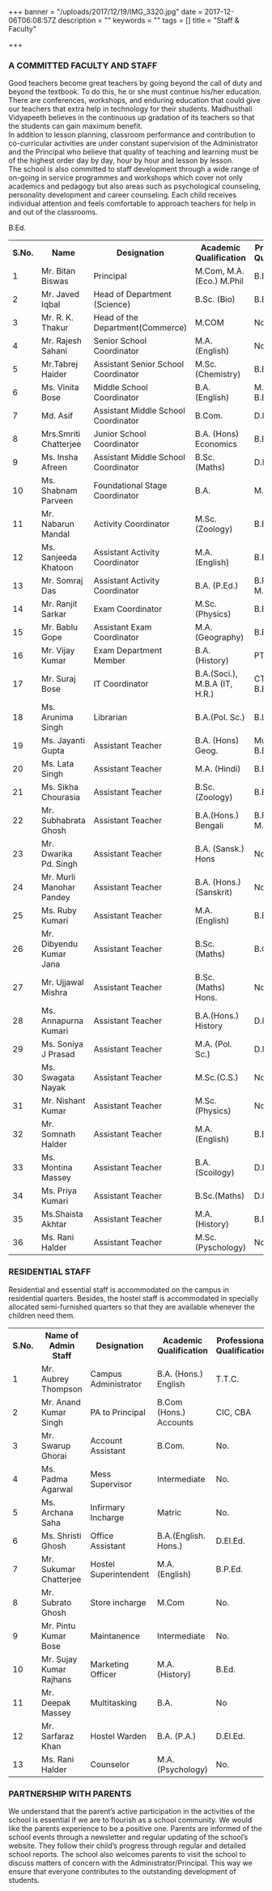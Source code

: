 +++
banner = "/uploads/2017/12/19/IMG_3320.jpg"
date = 2017-12-06T06:08:57Z
description = ""
keywords = ""
tags = []
title = "Staff & Faculty"

+++
### A COMMITTED FACULTY AND STAFF

Good teachers become great teachers by going beyond the call of duty and beyond the textbook. To do this, he or she must continue his/her education. There are conferences, workshops, and enduring education that could give our teachers that extra help in technology for their students. Madhusthali Vidyapeeth believes in the continuous up gradation of its teachers so that the students can gain maximum benefit. <br>
In addition to lesson planning, classroom performance and contribution to co-curricular activities are under constant supervision of the Administrator and the Principal who believe that quality of teaching and learning must be of the highest order day by day, hour by hour and lesson by lesson. <br>
The school is also committed to staff development through a wide range of on-going in service programmes and workshops which cover not only academics and pedagogy but also areas such as psychological counseling, personality development and career counseling. Each child receives individual attention and feels comfortable to approach teachers for help in and out of the classrooms.

<table class="fees-table"> <tr><th>S.No.</th><th>Name</th><th>Designation</th><th>Academic Qualification</th><th>Professional Qualification</th></tr> <tr><td>1</td><td>Mr. Bitan Biswas</td><td>Principal</td><td>M.Com, M.A. (Eco.) M.Phil</td><td>B.Ed., M.Ed.</td></tr> <tr><td>2</td><td>Mr. Javed Iqbal</td><td>Head of Department (Science)</td><td>B.Sc. (Bio) </td><td>B.Ed.</td></tr><tr><td>3</td><td>Mr. R. K. Thakur</td><td>Head of the Department(Commerce) 
</td><td>M.COM</td>B.Ed.<td>No</td></tr>  <tr><td>4</td><td>Mr. Rajesh Sahani</td><td>Senior School Coordinator</td><td>M.A. (English)</td><td>No</td></tr> <tr><td>5</td><td>Mr.Tabrej Haider</td><td>Assistant Senior School Coordinator</td><td>M.Sc.(Chemistry)</td><td>B.Ed.</td></tr> <tr><td>6</td><td>Ms. Vinita Bose</td><td>Middle School Coordinator</td><td>B.A. (English)</td><td>M.T.T.E, B.Ed.</td></tr> <tr><td>7</td><td>Md. Asif</td><td>Assistant Middle School Coordinator</td><td>B.Com.</td><td>D.El.Ed.</td></tr> <tr><td>8</td><td>Mrs.Smriti Chatterjee</td><td>Junior School Coordinator</td><td>B.A. (Hons) Economics</td><td>B.Ed.</td></tr><tr><td>9</td><td>Ms. Insha Afreen</td><td>Assistant Middle School Coordinator</td><td>B.Sc. (Maths)</td><td>D.El.Ed.</td></tr><tr><td>10</td><td>Ms. Shabnam Parveen</td><td>Foundational Stage Coordinator</td><td>B.A.</td><td>M.T.T.E.</td></tr><tr><td>11</td><td>Mr. Nabarun Mandal</td><td>Activity Coordinator</td><td>M.Sc. (Zoology)</td><td>B.Ed.</td></tr> <tr><td>12</td><td>Ms. Sanjeeda Khatoon</td><td>Assistant Activity Coordinator</td><td>M.A.(English)</td><td>B.Ed.</td></tr><tr><td>13</td><td>Mr. Somraj Das</td><td>Assistant Activity Coordinator</td><td>B.A. (P.Ed.)</td><td>B.P.Ed., M.P.Ed.</td></tr> <tr><td>14</td><td>Mr. Ranjit Sarkar</td><td>Exam Coordinator </td><td>M.Sc. (Physics)</td><td>B.Ed.</td></tr><tr><td>15</td><td>Mr. Bablu Gope</td><td>Assistant Exam Coordinator</td><td>M.A. (Geography)</td><td>B.Ed.</td></tr><tr><td>16</td><td>Mr. Vijay Kumar</td><td>Exam Department Member</td><td>B.A. (History)</td><td>PTT</td></tr><tr><td>17</td><td>Mr. Suraj Bose</td><td>IT Coordinator</td><td>B.A.(Soci.), M.B.A (IT, H.R.)</td><td>CTT, DCE, B.Ed.</td></tr><tr><td>18</td><td>Ms. Arunima Singh</td><td>Librarian</td><td>B.A.(Pol. Sc.)</td><td>B.Lib., M.Lib</td></tr><tr><td>19</td><td>Ms. Jayanti Gupta</td><td>Assistant Teacher</td><td>B.A. (Hons) Geog.</td><td>Music & Art, B.Ed.</td></tr><tr><td>20</td><td>Ms. Lata Singh</td><td>Assistant Teacher</td><td>M.A. (Hindi)</td><td>B.Ed.</td></tr><tr><td>21</td><td>Ms. Sikha Chourasia</td><td>Assistant Teacher</td><td>B.Sc. (Zoology)</td><td>B.Ed.</td></tr><tr><td>22</td><td>Mr. Subhabrata Ghosh</td><td>Assistant Teacher</td><td>B.A.(Hons.) Bengali</td><td>B.P.Ed, M.P.Ed</td></tr><tr><td>23</td><td>Mr. Dwarika Pd. Singh</td><td>Assistant Teacher</td><td>B.A. (Sansk.) Hons</td><td>No</td></tr><tr><td>24</td><td>Mr. Murli Manohar Pandey</td><td>Assistant Teacher</td><td>B.A. (Hons.) (Sanskrit)</td><td>No</td></tr><tr><td>25</td><td>Ms. Ruby Kumari</td><td>Assistant Teacher</td><td>M.A. (English)</td><td>B.Ed.</td></tr><tr><td>26</td><td>Mr. Dibyendu Kumar Jana</td><td>Assistant Teacher</td><td>B.Sc. (Maths)</td><td>B.Com.</td></tr><tr><td>27</td><td>Mr. Ujjawal Mishra</td><td>Assistant Teacher</td><td>B.Sc. (Maths) Hons.</td><td>No</td></tr><tr><td>28</td><td>Ms. Annapurna Kumari</td><td>Assistant Teacher</td><td>B.A.(Hons.) History</td><td>D.El.Ed.</td></tr><tr><td>29</td><td>Ms. Soniya J Prasad</td><td>Assistant Teacher</td><td>M.A. (Pol. Sc.)</td><td>D.El.Ed.</td></tr><tr><td>30</td><td>Ms. Swagata Nayak</td><td>Assistant Teacher</td><td>M.Sc.(C.S.)</td><td>No</td></tr><tr><td>31</td><td>Mr. Nishant Kumar</td><td>Assistant Teacher</td><td>M.Sc. (Physics)</td><td>No</td></tr><tr><td>32</td><td>Mr. Somnath Halder</td><td>Assistant Teacher</td><td>M.A.(English)</td><td>B.Ed.</td></tr><tr><td>33</td><td>Ms. Montina Massey</td><td>Assistant Teacher</td><td>B.A.(Scoilogy)</td><td>D.El.Ed</td></tr><td>34</td><td>Ms. Priya Kumari</td><td>Assistant Teacher</td><td>B.Sc.(Maths)</td><td>D.El.Ed</td></tr><tr><td>35</td><td>Ms.Shaista Akhtar</td><td>Assistant Teacher</td><td>M.A.(History)</td><td>B.Ed.</td></tr></tr><tr><td>36</td><td>Ms. Rani Halder</td><td>Assistant Teacher</td><td>M.Sc.(Pyschology)</td><td>No</td></tr></table>

### RESIDENTIAL STAFF

Residential and essential staff is accommodated on the campus in residential quarters. Besides, the hostel staff is accommodated in specially allocated semi-furnished quarters so that they are available whenever the children need them.

<table class="fees-table"> <tr><th>S.No.</th><th>Name of Admin Staff</th><th>Designation</th><th>Academic Qualification</th><th>Professional Qualification</th></tr> <tr><td>1</td><td>Mr. Aubrey Thompson</td><td>Campus Administrator</td><td>B.A. (Hons.) English</td><td>T.T.C.</td></tr><tr><td>2</td><td>Mr. Anand Kumar Singh</td><td>PA to Principal</td><td>B.Com (Hons.) Accounts</td><td>CIC, CBA</td></tr><tr><td>3</td><td>Mr. Swarup Ghorai</td><td>Account Assistant</td><td>B.Com.</td><td>No.</td></tr><tr><td>4</td><td>Ms. Padma Agarwal</td><td>Mess Supervisor</td><td>Intermediate</td><td>No.</td></tr><tr><td>5</td><td>Ms. Archana Saha</td><td>Infirmary Incharge</td><td>Matric</td><td>No.</td></tr><tr><td>6</td><td>Ms. Shristi Ghosh</td><td>Office Assistant</td><td>B.A.(English. Hons.)</td><td>D.El.Ed.</td></tr><tr><td>7</td><td>Mr. Sukumar Chatterjee</td><td>Hostel Superintendent</td><td>M.A. (English)</td><td>B.P.Ed.</td></tr><tr><td>8</td><td>Mr. Subrato Ghosh</td><td>Store incharge</td><td>M.Com</td><td>No.</td></tr><tr><td>9</td><td>Mr. Pintu Kumar Bose</td><td>Maintanence</td><td>Intermediate</td><td>No.</td></tr><td>10</td><td>Mr. Sujay Kumar Rajhans</td><td>Marketing Officer</td><td>M.A. (History)</td><td>B.Ed.</td></tr><td>11</td><td>Mr. Deepak Massey</td><td>Multitasking</td><td>B.A.</td><td>No</td></tr><tr><td>12</td><td>Mr. Sarfaraz Khan</td><td>Hostel Warden</td><td>B.A. (P.A.)</td><td>D.El.Ed.</td></tr><tr><td>13</td><td>Ms. Rani Halder</td><td>Counselor</td><td>M.A. (Psychology)</td><td>No.</td></tr></table>

### PARTNERSHIP WITH PARENTS

We understand that the parent’s active participation in the activities of the school is essential if we are to flourish as a school community. We would like the parents experience to be a positive one. Parents are informed of the school events through a newsletter and regular updating of the school’s website. They follow their child’s progress through regular and detailed school reports. The school also welcomes parents to visit the school to discuss matters of concern with the Administrator/Principal. This way we ensure that everyone contributes to the outstanding development of students.
